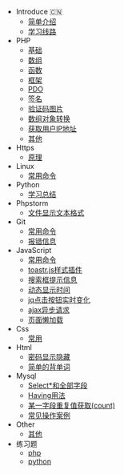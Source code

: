 <!-- docs/_sidebar.md -->

* Introduce :cn:
   * [简单介绍](README.md "A php programmer")
   * [学习线路](study.md "Study")
* PHP
   * [基础](/php/README.md "php")
   * [数组](/php/array.md "array")
   * [函数](/php/function.md "function")
   * [框架](/php/frame.md "php")
   * [PDO](/php/pdo.md "pdo")
   * [签名](/php/encrypt.md "encrypt")
   * [验证码图片](/php/code.md "code")
   * [数组对象转换](/php/transform.md)
   * [获取用户IP地址](/php/ip.md)
   * [其他](/php/other.md)
* Https
   * [原理](/https/README.md "https")
* Linux
   * [常用命令](/linux/README.md)
* Python
   * [学习总结](/python/README.md)
* Phpstorm
   * [文件显示文本格式](/phpstorm/README.md "phpstorm")
* Git
   * [常用命令](/git/README.md "Git")
   * [报错信息](/git/error.md "error")
* JavaScript
   * [常用命令](/javascript/README.md "js")
   * [toastr.js样式插件](/javascript/style.md "style")
   * [搜索框提示信息](/javascript/search.md "search")
   * [动态显示时间](/javascript/time.md "time")
   * [jq点击按钮实时变化](/javascript/buttonClick.md)
   * [ajax异步请求](/javascript/async.md)
   * [页面懒加载](/javascript/lazyload.md)
* Css
   * [常用](/css/README.md "css")
* Html
   * [密码显示隐藏](/html/password.md "password")
   * [简单的背单词](/html/word.md "word")
* Mysql
   * [Select*和全部字段](/mysql/README.md "select")
   * [Having用法](/mysql/having.md "Having")
   * [某一字段重复值获取(count)](/mysql/count.md)
   * [常见操作案例](/mysql/data.md)
* Other
   * [其他](/other/README.md)
* 练习题
   * [php](/text/phptext.md)
   * [python](/text/pytext.md)

